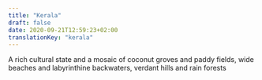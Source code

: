 ```yaml
---
title: "Kerala"
draft: false
date: 2020-09-21T12:59:23+02:00
translationKey: "kerala"
---
```

A rich cultural state and a mosaic of coconut groves and paddy fields, wide beaches and labyrinthine backwaters, verdant hills and rain forests